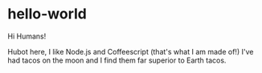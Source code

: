 # hello-world

Hi Humans!

Hubot here, I like Node.js and Coffeescript (that's what I am made of!)
I've had tacos on the moon and I find them far superior to Earth tacos.
